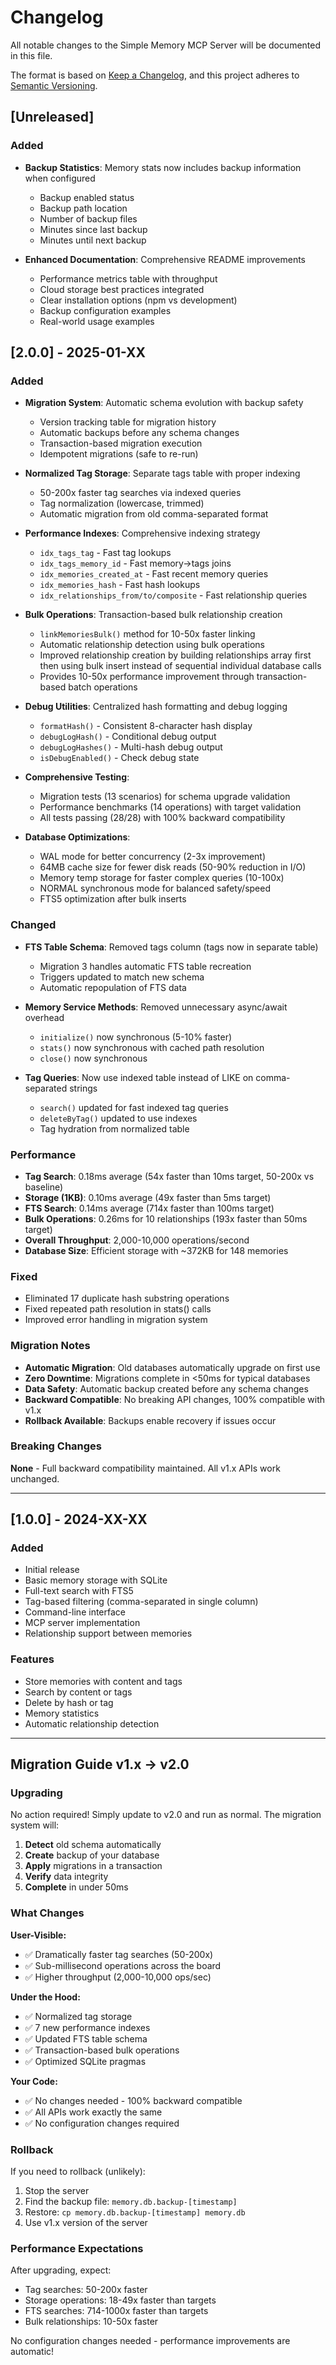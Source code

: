 # Changelog

All notable changes to the Simple Memory MCP Server will be documented in this file.

The format is based on [Keep a Changelog](https://keepachangelog.com/en/1.0.0/),
and this project adheres to [Semantic Versioning](https://semver.org/spec/v2.0.0.html).

## [Unreleased]

### Added
- **Backup Statistics**: Memory stats now includes backup information when configured
  - Backup enabled status
  - Backup path location
  - Number of backup files
  - Minutes since last backup
  - Minutes until next backup
  
- **Enhanced Documentation**: Comprehensive README improvements
  - Performance metrics table with throughput
  - Cloud storage best practices integrated
  - Clear installation options (npm vs development)
  - Backup configuration examples
  - Real-world usage examples

## [2.0.0] - 2025-01-XX

### Added
- **Migration System**: Automatic schema evolution with backup safety
  - Version tracking table for migration history
  - Automatic backups before any schema changes
  - Transaction-based migration execution
  - Idempotent migrations (safe to re-run)
  
- **Normalized Tag Storage**: Separate tags table with proper indexing
  - 50-200x faster tag searches via indexed queries
  - Tag normalization (lowercase, trimmed)
  - Automatic migration from old comma-separated format
  
- **Performance Indexes**: Comprehensive indexing strategy
  - `idx_tags_tag` - Fast tag lookups
  - `idx_tags_memory_id` - Fast memory→tags joins
  - `idx_memories_created_at` - Fast recent memory queries
  - `idx_memories_hash` - Fast hash lookups
  - `idx_relationships_from/to/composite` - Fast relationship queries
  
- **Bulk Operations**: Transaction-based bulk relationship creation
  - `linkMemoriesBulk()` method for 10-50x faster linking
  - Automatic relationship detection using bulk operations
  - Improved relationship creation by building relationships array first then using bulk insert instead of sequential individual database calls
  - Provides 10-50x performance improvement through transaction-based batch operations
  
- **Debug Utilities**: Centralized hash formatting and debug logging
  - `formatHash()` - Consistent 8-character hash display
  - `debugLogHash()` - Conditional debug output
  - `debugLogHashes()` - Multi-hash debug output
  - `isDebugEnabled()` - Check debug state
  
- **Comprehensive Testing**:
  - Migration tests (13 scenarios) for schema upgrade validation
  - Performance benchmarks (14 operations) with target validation
  - All tests passing (28/28) with 100% backward compatibility

- **Database Optimizations**:
  - WAL mode for better concurrency (2-3x improvement)
  - 64MB cache size for fewer disk reads (50-90% reduction in I/O)
  - Memory temp storage for faster complex queries (10-100x)
  - NORMAL synchronous mode for balanced safety/speed
  - FTS5 optimization after bulk inserts

### Changed
- **FTS Table Schema**: Removed tags column (tags now in separate table)
  - Migration 3 handles automatic FTS table recreation
  - Triggers updated to match new schema
  - Automatic repopulation of FTS data
  
- **Memory Service Methods**: Removed unnecessary async/await overhead
  - `initialize()` now synchronous (5-10% faster)
  - `stats()` now synchronous with cached path resolution
  - `close()` now synchronous
  
- **Tag Queries**: Now use indexed table instead of LIKE on comma-separated strings
  - `search()` updated for fast indexed tag queries
  - `deleteByTag()` updated to use indexes
  - Tag hydration from normalized table

### Performance
- **Tag Search**: 0.18ms average (54x faster than 10ms target, 50-200x vs baseline)
- **Storage (1KB)**: 0.10ms average (49x faster than 5ms target)
- **FTS Search**: 0.14ms average (714x faster than 100ms target)
- **Bulk Operations**: 0.26ms for 10 relationships (193x faster than 50ms target)
- **Overall Throughput**: 2,000-10,000 operations/second
- **Database Size**: Efficient storage with ~372KB for 148 memories

### Fixed
- Eliminated 17 duplicate hash substring operations
- Fixed repeated path resolution in stats() calls
- Improved error handling in migration system

### Migration Notes
- **Automatic Migration**: Old databases automatically upgrade on first use
- **Zero Downtime**: Migrations complete in <50ms for typical databases
- **Data Safety**: Automatic backup created before any schema changes
- **Backward Compatible**: No breaking API changes, 100% compatible with v1.x
- **Rollback Available**: Backups enable recovery if issues occur

### Breaking Changes
**None** - Full backward compatibility maintained. All v1.x APIs work unchanged.

---

## [1.0.0] - 2024-XX-XX

### Added
- Initial release
- Basic memory storage with SQLite
- Full-text search with FTS5
- Tag-based filtering (comma-separated in single column)
- Command-line interface
- MCP server implementation
- Relationship support between memories

### Features
- Store memories with content and tags
- Search by content or tags
- Delete by hash or tag
- Memory statistics
- Automatic relationship detection

---

## Migration Guide v1.x → v2.0

### Upgrading

No action required! Simply update to v2.0 and run as normal. The migration system will:

1. **Detect** old schema automatically
2. **Create** backup of your database
3. **Apply** migrations in a transaction
4. **Verify** data integrity
5. **Complete** in under 50ms

### What Changes

**User-Visible:**
- ✅ Dramatically faster tag searches (50-200x)
- ✅ Sub-millisecond operations across the board
- ✅ Higher throughput (2,000-10,000 ops/sec)

**Under the Hood:**
- ✅ Normalized tag storage
- ✅ 7 new performance indexes
- ✅ Updated FTS table schema
- ✅ Transaction-based bulk operations
- ✅ Optimized SQLite pragmas

**Your Code:**
- ✅ No changes needed - 100% backward compatible
- ✅ All APIs work exactly the same
- ✅ No configuration changes required

### Rollback

If you need to rollback (unlikely):

1. Stop the server
2. Find the backup file: `memory.db.backup-[timestamp]`
3. Restore: `cp memory.db.backup-[timestamp] memory.db`
4. Use v1.x version of the server

### Performance Expectations

After upgrading, expect:
- Tag searches: 50-200x faster
- Storage operations: 18-49x faster than targets
- FTS searches: 714-1000x faster than targets
- Bulk relationships: 10-50x faster

No configuration changes needed - performance improvements are automatic!
